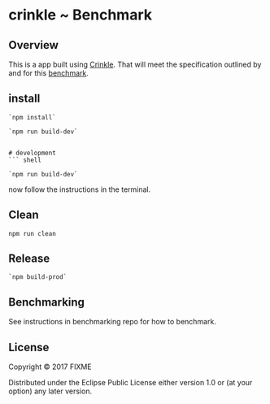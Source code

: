 # crinkle ~ Benchmark

## Overview

This is a app built using [Crinkle](https://github.com/favila/crinkle).
That will meet the specification outlined by and for this [benchmark](https://github.com/krausest/js-framework-benchmark).


## install

``` shell
`npm install`

`npm run build-dev`


# development
``` shell

`npm run build-dev`
```

now follow the instructions in the terminal.


## Clean

``` shell
npm run clean
```

## Release

``` shell
`npm build-prod`
```


## Benchmarking 

See instructions in benchmarking repo for how to benchmark.

## License

Copyright © 2017 FIXME

Distributed under the Eclipse Public License either version 1.0 or (at
your option) any later version.
